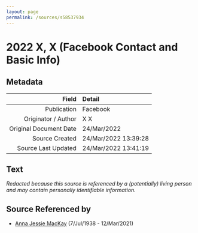 ```yaml
---
layout: page
permalink: /sources/s58537934
---
```


# 2022 X, X (Facebook Contact and Basic Info)

## Metadata
Field | Detail
---:|:---
Publication | Facebook
Originator / Author | X X
Original Document Date | 24/Mar/2022
Source Created | 24/Mar/2022 13:39:28
Source Last Updated | 24/Mar/2022 13:41:19

## Text

_Redacted because this source is referenced by a (potentially) living person and may contain personally identifiable information._

## Source Referenced by

* [Anna Jessie MacKay](../people/@41265374@-anna-jessie-mackay-b1938-7-7-d2021-3-12.md) (7/Jul/1938 - 12/Mar/2021)
